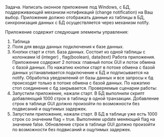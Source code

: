 Задача. Написать оконное приложение под Windows, с БД, поддерживающей механизм нотификаций (change notification) на Ваш выбор. Приложение должно отображать данные из таблицы в БД, синхронизация данных с БД осуществляется через механизм notify.

Приложение содержит следующие элементы управления:
1. Таблица
2. Поля для ввода данных подключения к базе данных.
3. Кнопки старт и стоп.
База данных. Состоит из одной таблицы с колонками id (integer) , flag(boolean), data(text)
Работа приложения. Приложение содержит 2 потока: главный поток GUI и поток обмена с базой данных. По нажатию кнопки старт в потоке обмена с базой данных устанавливается
подключение к БД и подписывается на notify.
Обработка уведомлений от базы данных и все запросы к бд происходят только в потоке обмена с базой данных.
По нажатию стоп соединение с бд закрывается.
Проверяемые сценарии работы:
1. Запустили приложение, нажали старт. В БД выполнили скрипт добавляющий 1000 строк в таблицу в одной транзакции. Добавление строк в таблице GUI должно произойти
по возможности без подвисаний и ощутимых задержек.
2. Запустили приложение, нажали старт. В БД в таблице уже есть 1000 строк со значеним flag = true. Выполняем update меняющий flag на значение false.
Обновление строк в таблице GUI должно произойти по возможности без подвисаний и ощутимых задержек.
